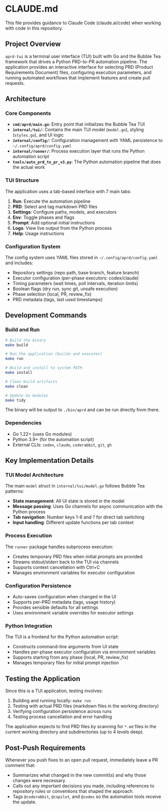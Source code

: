 # CLAUDE.md

This file provides guidance to Claude Code (claude.ai/code) when working with code in this repository.

## Project Overview

`aprd-tui` is a terminal user interface (TUI) built with Go and the Bubble Tea framework that drives a Python PRD-to-PR automation pipeline. The application provides an interactive interface for selecting PRD (Product Requirements Document) files, configuring execution parameters, and running automated workflows that implement features and create pull requests.

## Architecture

### Core Components

- **`cmd/aprd/main.go`**: Entry point that initializes the Bubble Tea TUI
- **`internal/tui/`**: Contains the main TUI model (`model.go`), styling (`styles.go`), and UI logic
- **`internal/config/`**: Configuration management with YAML persistence to `~/.config/aprd/config.yaml`
- **`internal/runner/`**: Process execution layer that runs the Python automation script
- **`tools/auto_prd_to_pr_v3.py`**: The Python automation pipeline that does the actual work

### TUI Structure

The application uses a tab-based interface with 7 main tabs:
1. **Run**: Execute the automation pipeline
2. **PRD**: Select and tag markdown PRD files
3. **Settings**: Configure paths, models, and executors
4. **Env**: Toggle phases and flags
5. **Prompt**: Add optional initial instructions
6. **Logs**: View live output from the Python process
7. **Help**: Usage instructions

### Configuration System

The config system uses YAML files stored in `~/.config/aprd/config.yaml` and includes:
- Repository settings (repo path, base branch, feature branch)
- Executor configuration (per-phase executors: codex/claude)
- Timing parameters (wait times, poll intervals, iteration limits)
- Boolean flags (dry run, sync git, unsafe execution)
- Phase selection (local, PR, review_fix)
- PRD metadata (tags, last used timestamps)

## Development Commands

### Build and Run
```bash
# Build the binary
make build

# Run the application (builds and executes)
make run

# Build and install to system PATH
make install

# Clean build artifacts
make clean

# Update Go modules
make tidy
```

The binary will be output to `./bin/aprd` and can be run directly from there.

### Dependencies
- Go 1.22+ (uses Go modules)
- Python 3.9+ (for the automation script)
- External CLIs: `codex`, `claude`, `coderabbit`, `git`, `gh`

## Key Implementation Details

### TUI Model Architecture
The main `model` struct in `internal/tui/model.go` follows Bubble Tea patterns:
- **State management**: All UI state is stored in the model
- **Message passing**: Uses Go channels for async communication with the Python process
- **Tab navigation**: Number keys 1-6 and ? for direct tab switching
- **Input handling**: Different update functions per tab context

### Process Execution
The `runner` package handles subprocess execution:
- Creates temporary PRD files when initial prompts are provided
- Streams stdout/stderr back to the TUI via channels
- Supports context cancellation with Ctrl+C
- Manages environment variables for executor configuration

### Configuration Persistence
- Auto-saves configuration when changed in the UI
- Supports per-PRD metadata (tags, usage history)
- Provides sensible defaults for all settings
- Uses environment variable overrides for executor settings

### Python Integration
The TUI is a frontend for the Python automation script:
- Constructs command-line arguments from UI state
- Handles per-phase executor configuration via environment variables
- Supports starting from any phase (local, PR, review_fix)
- Manages temporary files for initial prompt injection

## Testing the Application

Since this is a TUI application, testing involves:
1. Building and running locally: `make run`
2. Testing with actual PRD files (markdown files in the working directory)
3. Verifying configuration persistence across runs
4. Testing process cancellation and error handling

The application expects to find PRD files by scanning for `*.md` files in the current working directory and subdirectories (up to 4 levels deep).

## Post-Push Requirements

Whenever you push fixes to an open pull request, immediately leave a PR comment that:
- Summarizes what changed in the new commit(s) and why those changes were necessary.
- Calls out any important decisions you made, including references to repository rules or conventions that shaped the approach.
- Tags `@coderabbit`, `@copilot`, and `@codex` so the automation tools receive the update.
